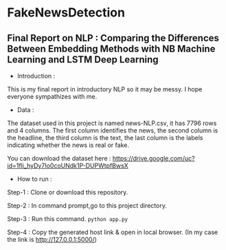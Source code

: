 # FakeNewsDetection
## Final Report on NLP : Comparing the Differences Between Embedding Methods with NB Machine Learning and LSTM Deep Learning
* Introduction :

This is my final report in introductory NLP so it may be messy. I hope everyone sympathizes with me.

* Data :

The dataset used in this project is named news-NLP.csv, it has 7796 rows and 4 columns. The first column identifies the news, the second column is the headline, the third column is the text, the last column is the labels indicating whether the news is real or fake.

You can download the dataset here : https://drive.google.com/uc?id=1fli_hyDy7Io0coUNdk1P-DUPWtpfBwsX

* How to run :

Step-1 : Clone or download this repository.

Step-2 : In command prompt,go to this project directory.

Step-3 : Run this command. `python app.py`

Step-4 : Copy the generated host link & open in local browser. (In my case the link is http://127.0.0.1:5000/)